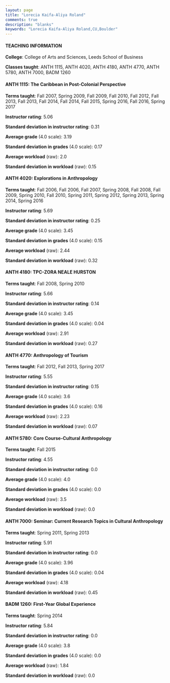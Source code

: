 ```yaml
---
layout: page
title: "Lorecia Kaifa-Aliya Roland" 
comments: true
description: "blanks"
keywords: "Lorecia Kaifa-Aliya Roland,CU,Boulder"
---
```

<head>
<script src="https://ajax.googleapis.com/ajax/libs/jquery/2.1.3/jquery.min.js"></script>
<script src="https://dl.dropboxusercontent.com/s/pc42nxpaw1ea4o9/highcharts.js?dl=0"></script>
<!-- <script src="../assets/js/highcharts.js"></script> -->
<style type="text/css">@font-face {
	font-family: "Bebas Neue";
	src: url(https://www.filehosting.org/file/details/544349/BebasNeue Regular.otf) format("opentype");
	}
	h1.Bebas { 
		font-family: "Bebas Neue", Verdana, Tahoma;
	}
</style>
</head>
	   
#### TEACHING INFORMATION

**College**: College of Arts and Sciences, Leeds School of Business

**Classes taught**: ANTH 1115, ANTH 4020, ANTH 4180, ANTH 4770, ANTH 5780, ANTH 7000, BADM 1260

#### ANTH 1115: The Caribbean in Post-Colonial Perspective

**Terms taught**: Fall 2007, Spring 2009, Fall 2009, Fall 2010, Fall 2012, Fall 2013, Fall 2013, Fall 2014, Fall 2014, Fall 2015, Spring 2016, Fall 2016, Spring 2017

**Instructor rating**: 5.06

**Standard deviation in instructor rating**: 0.31

**Average grade** (4.0 scale): 3.19

**Standard deviation in grades** (4.0 scale): 0.17

**Average workload** (raw): 2.0

**Standard deviation in workload** (raw): 0.15

#### ANTH 4020: Explorations in Anthropology

**Terms taught**: Fall 2006, Fall 2006, Fall 2007, Spring 2008, Fall 2008, Fall 2009, Spring 2010, Fall 2010, Spring 2011, Spring 2012, Spring 2013, Spring 2014, Spring 2016

**Instructor rating**: 5.69

**Standard deviation in instructor rating**: 0.25

**Average grade** (4.0 scale): 3.45

**Standard deviation in grades** (4.0 scale): 0.15

**Average workload** (raw): 2.44

**Standard deviation in workload** (raw): 0.32

#### ANTH 4180: TPC-ZORA NEALE HURSTON

**Terms taught**: Fall 2008, Spring 2010

**Instructor rating**: 5.66

**Standard deviation in instructor rating**: 0.14

**Average grade** (4.0 scale): 3.45

**Standard deviation in grades** (4.0 scale): 0.04

**Average workload** (raw): 2.91

**Standard deviation in workload** (raw): 0.27

#### ANTH 4770: Anthropology of Tourism

**Terms taught**: Fall 2012, Fall 2013, Spring 2017

**Instructor rating**: 5.55

**Standard deviation in instructor rating**: 0.15

**Average grade** (4.0 scale): 3.6

**Standard deviation in grades** (4.0 scale): 0.16

**Average workload** (raw): 2.23

**Standard deviation in workload** (raw): 0.07

#### ANTH 5780: Core Course-Cultural Anthropology

**Terms taught**: Fall 2015

**Instructor rating**: 4.55

**Standard deviation in instructor rating**: 0.0

**Average grade** (4.0 scale): 4.0

**Standard deviation in grades** (4.0 scale): 0.0

**Average workload** (raw): 3.5

**Standard deviation in workload** (raw): 0.0

#### ANTH 7000: Seminar: Current Research Topics in Cultural Anthropology

**Terms taught**: Spring 2011, Spring 2013

**Instructor rating**: 5.91

**Standard deviation in instructor rating**: 0.0

**Average grade** (4.0 scale): 3.96

**Standard deviation in grades** (4.0 scale): 0.04

**Average workload** (raw): 4.18

**Standard deviation in workload** (raw): 0.45

#### BADM 1260: First-Year Global Experience

**Terms taught**: Spring 2014

**Instructor rating**: 5.84

**Standard deviation in instructor rating**: 0.0

**Average grade** (4.0 scale): 3.8

**Standard deviation in grades** (4.0 scale): 0.0

**Average workload** (raw): 1.84

**Standard deviation in workload** (raw): 0.0

